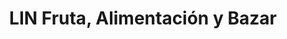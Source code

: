 ---
title: "LIN Fruta, Alimentación y Bazar"
url: /sevilla/lin-fruta-alimentacion-y-bazar/
shop: Kramladen
---